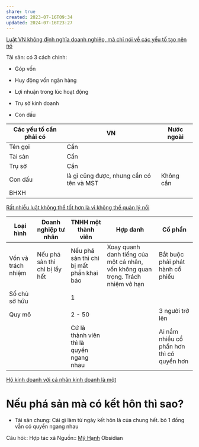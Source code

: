 ```yaml
---
share: true
created: 2023-07-16T09:34
updated: 2024-07-16T23:27
---
```

[Luật VN không định nghĩa doanh nghiệp, mà chỉ nói về các yếu tố tạo nên nó](./Lu%E1%BA%ADt%20VN%20kh%C3%B4ng%20%C4%91%E1%BB%8Bnh%20ngh%C4%A9a%20doanh%20nghi%E1%BB%87p,%20m%C3%A0%20ch%E1%BB%89%20n%C3%B3i%20v%E1%BB%81%20c%C3%A1c%20y%E1%BA%BFu%20t%E1%BB%91%20t%E1%BA%A1o%20n%C3%AAn%20n%C3%B3.md)

Tài sản: có 3 cách chính:
- Góp vốn
- Huy động vốn ngân  hàng
- Lợi nhuận trong lúc hoạt động

- Trụ sở kinh doanh
- Con dấu 

| Các yếu tố cần phải có | VN                                       | Nước ngoài |
| ---------------------- | ---------------------------------------- | ---------- |
| Tên gọi                | Cần                                      |            |
| Tài sản                | Cần                                      |            |
| Trụ sở                 | Cần                                      |            |
| Con dấu                | là gì cũng được, nhưng cần có tên và MST | Không cần  |
| BHXH                   |                                          |            |
[Rất nhiều luật không thể tốt hơn là vì không thể quản lý nổi](./R%E1%BA%A5t%20nhi%E1%BB%81u%20lu%E1%BA%ADt%20kh%C3%B4ng%20th%E1%BB%83%20t%E1%BB%91t%20h%C6%A1n%20l%C3%A0%20v%C3%AC%20kh%C3%B4ng%20th%E1%BB%83%20qu%E1%BA%A3n%20l%C3%BD%20n%E1%BB%95i.md)

| Loại hình          | Doanh nghiệp tư nhân           | TNHH một thành viên                      | Hợp danh                                                                        | Cổ phần                                   |
| ------------------ | ------------------------------ | ---------------------------------------- | ------------------------------------------------------------------------------- | ----------------------------------------- |
| Vốn và trách nhiệm | Nếu phá sản thì chỉ bị lấy hết | Nếu phá sản thì chỉ bị mất phần khai báo | Xoay quanh danh tiếng của một cá nhân, vốn không quan trọng. Trách nhiệm vô hạn | Bắt buộc phải phát hành cổ phiếu          |
| Số chủ sở hữu      |                                | 1                                        |                                                                                 |                                           |
| Quy mô             |                                | 2 - 50                                   |                                                                                 | 3 người trở lên                           |
|                    |                                | Cứ là thành viên thì là quyền ngang nhau |                                                                                 | Ai nắm nhiều cổ phần hơn thì có quyền hơn |

[Hộ kinh doanh với cá nhân kinh doanh là một](./H%E1%BB%99%20kinh%20doanh%20v%E1%BB%9Bi%20c%C3%A1%20nh%C3%A2n%20kinh%20doanh%20l%C3%A0%20m%E1%BB%99t.md) 

# Nếu phá sản mà có kết hôn thì  sao?
- Tài sản chung: Cái gì làm từ ngày kết hôn là của chung hết. bỏ 1 đồng vẫn có quyền ngang nhau

Câu hỏi:: Hợp tác xã
Nguồn:: [Mỹ Hạnh](M%E1%BB%B9%20H%E1%BA%A1nh.md)
Obsidian
